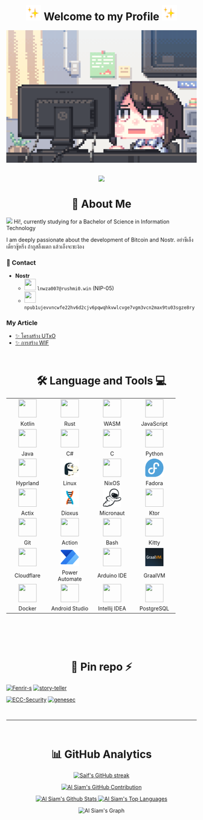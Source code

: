 <h1 align="center">
<img height="40" src="assets/Sparkles.webp">
Welcome to my Profile
<img height="40" src="assets/Sparkles.webp">
</h1>

[//]: # (<span><img src="assets/pix_pro2.gif" height=350 width=600 /></span>)
<div align="center">
  <span><img alt="Night Coding" src="https://raw.githubusercontent.com/rushmi0/rushmi0/main/assets/pix_pro1.gif" height=350 width=712/> </span>

</div>

<br/>

<p align="center"> 
    <img src="https://komarev.com/ghpvc/?username=ushmi0&style=flat-square&color=blue"/>
</p>

<h1 align="center">👤 About Me</h1>

<p>
    <img src="https://media.giphy.com/media/hvRJCLFzcasrR4ia7z/giphy.gif" width="28"> Hi!, currently studying for a Bachelor of Science in Information Technology
</p>
I am deeply passionate about the development of Bitcoin and Nostr. อย่าซีเล็ง เดี๋ยวซู๊หริ่ง ถ้ากูสลิ้งแตก แล้วเอ็งจะซะง้อง

### 💬 Contact

- **Nostr**
    - <img height="30" width="30" src="https://user-images.githubusercontent.com/99301796/219719339-5eff628c-3470-4cc3-81eb-404f8902de9f.gif" />  `lnwza007@rushmi0.win` (NIP-05)
    - <img height="30" width="30" src="https://user-images.githubusercontent.com/99301796/219719339-5eff628c-3470-4cc3-81eb-404f8902de9f.gif" /> `npub1ujevvncwfe22hv6d2cjv6pqwqhkvwlcvge7vgm3vcn2max9tu03sgze8ry`

[//]: # (- 🎓 I'm currently studying Information Technology.)

### My Article

- [✨ โครงสร้าง UTxO](https://github.com/rushmi0/LaeliaX/blob/main/Test/Transaction/README.md)
- [✨ การสร้าง WIF](https://github.com/rushmi0/SecureKey/tree/main/src/main/kotlin/wif)

[//]: # ()

[//]: # (<ul>)

[//]: # (  <li><p>🔗<a href="https://potofu.me/maybe515" rel="noopener noreferrer" target="_blank">POTOFU Account</a></p></li>)

[//]: # (  <li><p>𝒂𝒏𝒅 𝒎𝒐𝒓𝒆...　🔗<a href="Self-Introductions.md">Self-Introductions.md</a></p></li>)

[//]: # (</ul>)

[//]: # (<br>)


<br/>

[//]: # (<img alt="Night Coding" src="https://raw.githubusercontent.com/rushmi0/rushmi0/main/assets/pix_pro1.gif" align="right" width="260" height="200"/>)


<h1 align="center">🛠️ Language and Tools 💻</h1>


<div align="center">
<table>
<tr>
            <td align="center" width="98">
                <a href="#mahmud0808-tech">
                    <img src="https://go-skill-icons.vercel.app/api/icons?i=kotlin" width="48" height="48" alt="" />
                </a>
            </td>
            <td align="center" width="98">
                <a href="#mahmud0808-tech">
                    <img src="https://go-skill-icons.vercel.app/api/icons?i=rust" width="48" height="48" alt="" />
                </a>
            </td>
            <td align="center" width="98">
                <a href="#mahmud0808-tech">
                    <img src="https://go-skill-icons.vercel.app/api/icons?i=wasm" width="48" height="48" alt="" />
                </a>
            </td>
            <td align="center" width="98">
                <a href="#mahmud0808-tech">
                    <img src="https://raw.githubusercontent.com/LelouchFR/skill-icons/refs/heads/main/assets/javascript.svg" width="48" height="48" alt="" />
                </a>
            </td>
        </tr>
        <tr>
            <td align="center" width="98">Kotlin</td>
            <td align="center" width="98">Rust</td>
            <td align="center" width="98">WASM</td>
            <td align="center" width="98">JavaScript</td>
        </tr>
        <tr>
            <td align="center" width="98">
                <a href="#mahmud0808-tech">
                    <img src="https://go-skill-icons.vercel.app/api/icons?i=java" width="48" height="48" alt="" />
                </a>
            </td>
            <td align="center" width="98">
                <a href="#mahmud0808-tech">
                    <img src="https://go-skill-icons.vercel.app/api/icons?i=cs" width="48" height="48" alt="" />
                </a>
            </td>
            <td align="center" width="98">
                <a href="#mahmud0808-tech">
                    <img src="https://go-skill-icons.vercel.app/api/icons?i=c" width="48" height="48" alt="" />
                </a>
            </td>
            <td align="center" width="98">
                <a href="#mahmud0808-tech">
                    <img src="https://go-skill-icons.vercel.app/api/icons?i=python" width="48" height="48" alt="" />
                </a>
            </td>
        </tr>
        <tr>
            <td align="center" width="98">Java</td>
            <td align="center" width="98">C#</td>
            <td align="center" width="98">C</td>
            <td align="center" width="98">Python</td>
        </tr>
        <tr>
            <td align="center" width="98">
                <a href="#mahmud0808-tech">
                    <img src="https://go-skill-icons.vercel.app/api/icons?i=hyprland" width="48" height="48" alt="" />
                </a>
            </td>
            <td align="center" width="98">
                <a href="#mahmud0808-tech">
                    <img src="assets/Gunter.gif" width="48" height="48" alt="" />
                </a>
            </td>
            <td align="center" width="98">
                <a href="#mahmud0808-tech">
                    <img src="https://go-skill-icons.vercel.app/api/icons?i=nixos" width="48" height="48" alt="" />
                </a>
            </td>
            <td align="center" width="98">
                <a href="#mahmud0808-tech">
                    <img src="assets/fedora.png" width="48" height="48" alt="" />
                </a>
            </td>
        </tr>
        <tr>
            <td align="center" width="98">Hyprland</td>
            <td align="center" width="98">Linux</td>
            <td align="center" width="98">NixOS</td>
            <td align="center" width="98">Fadora</td>
        </tr>
        <tr>
            <td align="center" width="98">
                <a href="#mahmud0808-tech">
                    <img src="https://go-skill-icons.vercel.app/api/icons?i=actix" width="48" height="48" alt="" />
                </a>
            </td>
            <td align="center" width="98">
                <a href="#mahmud0808-tech">
                    <img src="assets/multiplatform-light-abda01e6c8663204.svg" width="48" height="48" alt="" />
                </a>
            </td>
            <td align="center" width="98">
                <a href="#mahmud0808-tech">
                    <img src="assets/micronaut.png" width="48" height="48" alt="" />
                </a>
            </td>
            <td align="center" width="98">
                <a href="#mahmud0808-tech">
                    <img src="https://go-skill-icons.vercel.app/api/icons?i=ktor" width="48" height="48" alt="" />
                </a>
            </td>
        </tr>
        <tr>
            <td align="center" width="98">Actix</td>
            <td align="center" width="98">Dioxus</td>
            <td align="center" width="98">Micronaut</td>
            <td align="center" width="98">Ktor</td>
        </tr>
        <tr>
            <td align="center" width="98">
                <a href="#mahmud0808-tech">
                    <img src="https://go-skill-icons.vercel.app/api/icons?i=git" width="48" height="48" alt="" />
                </a>
            </td>
            <td align="center" width="98">
                <a href="#mahmud0808-tech">
                    <img src="https://go-skill-icons.vercel.app/api/icons?i=githubactions" width="48" height="48" alt="" />
                </a>
            </td>
            <td align="center" width="98">
                <a href="#mahmud0808-tech">
                    <img src="https://go-skill-icons.vercel.app/api/icons?i=bash" width="48" height="48" alt="" />
                </a>
            </td>
            <td align="center" width="98">
                <a href="#mahmud0808-tech">
                    <img src="https://go-skill-icons.vercel.app/api/icons?i=kitty" width="48" height="48" alt="" />
                </a>
            </td>
        </tr>
        <tr>
            <td align="center" width="98">Git</td>
            <td align="center" width="98">Action</td>
            <td align="center" width="98">Bash</td>
            <td align="center" width="98">Kitty</td>
        </tr>
        <tr>
            <td align="center" width="98">
                <a href="#mahmud0808-tech">
                    <img src="https://go-skill-icons.vercel.app/api/icons?i=cloudflare" width="48" height="48" alt="" />
                </a>
            </td>
            <td align="center" width="98">
                <a href="#mahmud0808-tech">
                    <img src="assets/Power_Automate.png" width="48" height="48" alt="" />
                </a>
            </td>
            <td align="center" width="98">
                <a href="#mahmud0808-tech">
                    <img src="https://go-skill-icons.vercel.app/api/icons?i=arduino" width="48" height="48" alt="" />
                </a>
            </td>
            <td align="center" width="98">
                <a href="#mahmud0808-tech">
                    <img src="assets/graalvm.png" width="48" height="48" alt="" />
                </a>
            </td>
        </tr>
        <tr>
            <td align="center" width="98">Cloudflare</td>
            <td align="center" width="98">Power Automate</td>
            <td align="center" width="98">Arduino IDE</td>
            <td align="center" width="98">GraalVM</td>
        </tr>
        <tr>
            <td align="center" width="98">
                <a href="#mahmud0808-tech">
                    <img src="https://go-skill-icons.vercel.app/api/icons?i=docker" width="48" height="48" alt="" />
                </a>
            </td>
            <td align="center" width="98">
                <a href="#mahmud0808-tech">
                    <img src="https://go-skill-icons.vercel.app/api/icons?i=androidstudio" width="48" height="48" alt="" />
                </a>
            </td>
            <td align="center" width="98">
                <a href="#mahmud0808-tech">
                    <img src="https://go-skill-icons.vercel.app/api/icons?i=idea" width="48" height="48" alt="" />
                </a>
            </td>
            <td align="center" width="98">
                <a href="#mahmud0808-tech">
                    <img src="https://go-skill-icons.vercel.app/api/icons?i=postgresql" width="48" height="48" alt="" />
                </a>
            </td>
        </tr>
        <tr>
            <td align="center" width="98">Docker</td>
            <td align="center" width="98">Android Studio</td>
            <td align="center" width="98">Intellij IDEA</td>
            <td align="center" width="98">PostgreSQL</td>
        </tr>
</table>
</div>





<br/>
<br/> 
<br/>
<br/> 

<h1 align="center">📌 Pin repo ⚡</h1>

[![Fenrir-s](https://github-readme-stats.vercel.app/api/pin/?username=rushmi0&repo=Fenrir-s&border_color=7F3FBF&bg_color=0D1117&title_color=C9D1D9&text_color=8B949E&icon_color=7F3FBF)](https://github.com/rushmi0/Fenrir-s)
[![story-teller](https://github-readme-stats.vercel.app/api/pin/?username=rushmi0&repo=story-teller&border_color=7F3FBF&bg_color=0D1117&title_color=C9D1D9&text_color=8B949E&icon_color=7F3FBF)](https://github.com/rushmi0/story-teller)

[![ECC-Security](https://github-readme-stats.vercel.app/api/pin/?username=rushmi0&repo=ECC-Security&border_color=7F3FBF&bg_color=0D1117&title_color=C9D1D9&text_color=8B949E&icon_color=7F3FBF)](https://github.com/rushmi0/ECC-Security)
[![genesec](https://github-readme-stats.vercel.app/api/pin/?username=rushmi0&repo=genesec&border_color=7F3FBF&bg_color=0D1117&title_color=C9D1D9&text_color=8B949E&icon_color=7F3FBF)](https://github.com/rushmi0/genesec)

<br/>
<hr/>
<br/>

<h1 align="center">📊 GitHub Analytics</h1>

<p align="center">
  <a href="https://github.com/rushmi0">
    <img src="https://github-readme-streak-stats.herokuapp.com/?user=rushmi0&theme=tokyonight&border=7F3FBF&background=#1b1b25" alt="Saif's GitHub streak"/>
  </a>
</p>

<p align="center">
  <a href="https://github.com/rushmi0">
    <img src="https://github-profile-summary-cards.vercel.app/api/cards/profile-details?username=rushmi0&theme=tokyonight" alt="Al Siam's GitHub Contribution"/>
  </a>
</p>

<p align="center">
    <a href="https://github.com/rushmi0"><img alt="Al Siam's Github Stats" src="https://github-readme-stats.vercel.app/api?username=rushmi0&show_icons=true&theme=tokyonight&border_color=7F3FBF" height="192px" width="55%"/>
    </a>
    <a href="https://github.com/rushmi0"><img alt="Al Siam's Top Languages" src="https://github-readme-stats.vercel.app/api/top-langs/?username=rushmi0&layout=compact&theme=tokyonight&border_color=7F3FBF" height="192px" width="42%"/>
    </a>
  <br/>
</p>

<div align="center">
    <img src="https://github-readme-activity-graph.vercel.app/graph?username=rushmi0&custom_title=Al%20Siam's%20GitHub%20Activity%20Graph&bg_color=0D1117&color=7F3FBF&line=3faa9a&point=3faa9a&area_color=FFFFFF&title_color=749ee0&area=true" alt="Al Siam's Graph">
</div>




